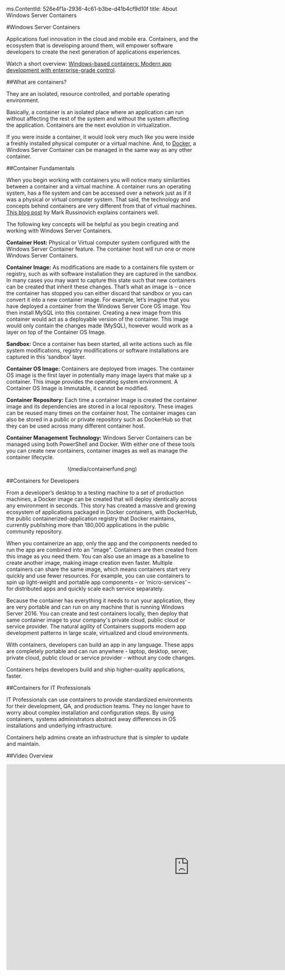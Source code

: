 ms.ContentId: 526e4f1a-2936-4c61-b3be-d41b4cf9d10f
title: About Windows Server Containers

#Windows Server Containers

Applications fuel innovation in the cloud and mobile era.
Containers, and the ecosystem that is developing around them, will empower software developers to create the next generation of applications experiences.

Watch a short overview: [Windows-based containers: Modern app development with enterprise-grade control](https://youtu.be/Ryx3o0rD5lY).

##What are containers?

They are an isolated, resource controlled, and portable operating environment.

Basically, a container is an isolated place where an application can run without affecting the rest of the system and without the system affecting the application.
Containers are the next evolution in virtualization.

If you were inside a container, it would look very much like you were inside a freshly installed physical computer or a virtual machine.
And, to [Docker](https://www.docker.com/), a Windows Server Container can be managed in the same way as any other container.

##Container Fundamentals

When you begin working with containers you will notice many similarities between a container and a virtual machine.
A container runs an operating system, has a file system and can be accessed over a network just as if it was a physical or virtual computer system.
That said, the technology and concepts behind containers are very different from that of virtual machines.
[This blog post](http://azure.microsoft.com/blog/2015/08/17/containers-docker-windows-and-trends/) by Mark Russinovich explains containers well.

The following key concepts will be helpful as you begin creating and working with Windows Server Containers.

**Container Host:** Physical or Virtual computer system configured with the Windows Server Container feature.
The container host will run one or more Windows Server Containers.

**Container Image:** As modifications are made to a containers file system or registry, such as with software installation they are captured in the sandbox.
In many cases you may want to capture this state such that new containers can be created that inherit these changes.
That’s what an image is – once the container has stopped you can either discard that sandbox or you can convert it into a new container image.
For example, let’s imagine that you have deployed a container from the Windows Server Core OS image.
You then install MySQL into this container.
Creating a new image from this container would act as a deployable version of the container.
This image would only contain the changes made (MySQL), however would work as a layer on top of the Container OS Image.

**Sandbox:** Once a container has been started, all write actions such as file system modifications, registry modifications or software installations are captured in this ‘sandbox’ layer.

**Container OS Image:** Containers are deployed from images.
The container OS image is the first layer in potentially many image layers that make up a container.
This image provides the operating system environment.
A Container OS Image is Immutable, it cannot be modified.

**Container Repository:** Each time a container image is created the container image and its dependencies are stored in a local repository.
These images can be reused many times on the container host.
The container images can also be stored in a public or private repository such as DockerHub so that they can be used across many different container host.

**Container Management Technology:** Windows Server Containers can be managed using both PowerShell and Docker.
With either one of these tools you can create new containers, container images as well as manage the container lifecycle.

<center>!(media/containerfund.png)</center>

##Containers for Developers

From a developer’s desktop to a testing machine to a set of production machines, a Docker image can be created that will deploy identically across any environment in seconds.
This story has created a massive and growing ecosystem of applications packaged in Docker containers, with DockerHub, the public containerized-application registry that Docker maintains, currently publishing more than 180,000 applications in the public community repository.

When you containerize an app, only the app and the components needed to run the app are combined into an "image".
Containers are then created from this image as you need them.
You can also use an image as a baseline to create another image, making image creation even faster.
Multiple containers can share the same image, which means containers start very quickly and use fewer resources.
For example, you can use containers to spin up light-weight and portable app components – or ‘micro-services’ – for distributed apps and quickly scale each service separately.

Because the container has everything it needs to run your application, they are very portable and can run on any machine that is running Windows Server 2016.
You can create and test containers locally, then deploy that same container image to your company's private cloud, public cloud or service provider.
The natural agility of Containers supports modern app development patterns in large scale, virtualized and cloud environments.

With containers, developers can build an app in any language.
These apps are completely portable and can run anywhere - laptop, desktop, server, private cloud, public cloud or service provider - without any code changes.

Containers helps developers build and ship higher-quality applications, faster.

##Containers for IT Professionals

IT Professionals can use containers to provide standardized environments for their development, QA, and production teams.
They no longer have to worry about complex installation and configuration steps.
By using containers, systems administrators abstract away differences in OS installations and underlying infrastructure.

Containers help admins create an infrastructure that is simpler to update and maintain.

##Video Overview

<iframe src="https://channel9.msdn.com/Blogs/containers/Containers-101-with-Microsoft-and-Docker/player" width="960" height="540" allowFullScreen="true" frameBorder="0" scrolling="no" caps_internal_Id="459c1182-948e-4680-bb07-b3c8f131dd4f" />

##Try Windows Server Containers

[Get started with Windows Server Containers in Windows Azure](../quick_start/azure_setup.md)[Get started with Windows Server Containers Locally](../quick_start/container_setup.md)

-------------------
[Back to Container Home](../containers_welcome.md)


